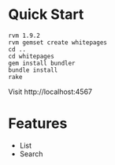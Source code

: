 Quick Start
===========
```
rvm 1.9.2
rvm gemset create whitepages
cd ..
cd whitepages
gem install bundler
bundle install
rake
```
Visit http://localhost:4567

Features
========
* List
* Search
